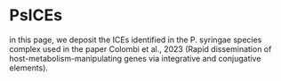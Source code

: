 # PsICEs

in this page, we deposit the ICEs identified in the P. syringae species complex used in the paper Colombi et al., 2023 (Rapid dissemination of host-metabolism-manipulating genes via integrative and conjugative elements). 
